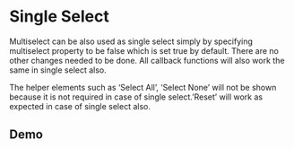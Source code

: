 # Single Select

Multiselect can be also used as single select simply by specifying multiselect property to be false which is set true by default. There are no other changes needed to be done. All callback functions will also work the same in single select also.

<div class="l-sub-section">
	The helper elements such as ‘Select All’, ‘Select None’ will not be shown because it is not required in case of single select.’Reset’ will work as expected in case of single select also.
</div>

## Demo

<ms-single-select></ms-single-select>

<code-tabs>
  <code-pane title="app/single-select.component.ts" path="single-select/src/app/single-select.component.ts"></code-pane>
  <code-pane title="app/single-select.component.html" path="single-select/src/app/single-select.component.html"></code-pane>
</code-tabs>